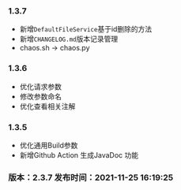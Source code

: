### 1.3.7

- 新增`DefaultFileService`基于id删除的方法
- 新增`CHANGELOG.md`版本记录管理
- chaos.sh -> chaos.py

### 1.3.6

- 优化请求参数
- 修改参数命名
- 优化查看相关注解

### 1.3.5

- 优化通用Build参数
- 新增Github Action 生成JavaDoc 功能

### 版本：2.3.7 发布时间：2021-11-25 16:19:25